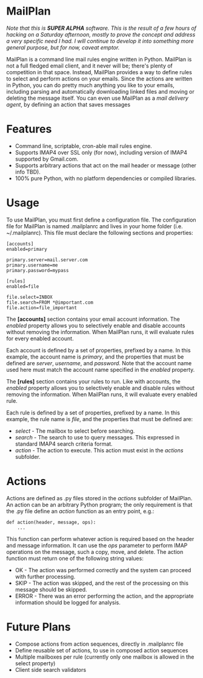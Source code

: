 MailPlan
========

_Note that this is **SUPER ALPHA** software.  This is the result of a few hours of hacking on a Saturday afternoon, mostly to prove the concept and address a very specific need I had.  I will continue to develop it into something more general purpose, but for now, caveat emptor._

MailPlan is a command line mail rules engine written in Python.  MailPlan is not a full fledged email client, and it never will be; there's plenty of competition in that space.  Instead, MailPlan provides a way to define rules to select and perform actions on your emails.  Since the actions are written in Python, you can do pretty much anything you like to your emails, including parsing and automatically downloading linked files and moving or deleting the message itself.  You can even use MailPlan as a *mail delivery agent*, by defining an action that saves messages

# Features

* Command line, scriptable, cron-able mail rules engine.
* Supports IMAP4 over SSL only (for now), including version of IMAP4 supported by Gmail.com.
* Supports arbitrary actions that act on the mail header or message (other info TBD).
* 100% pure Python, with no platform dependencies or compiled libraries.


# Usage

To use MailPlan, you must first define a configuration file.  The configuration file for MailPlan is named .mailplanrc and lives in your home folder (i.e. ~/.mailplanrc).  This file must declare the following sections and properties:

```
[accounts]
enabled=primary

primary.server=mail.server.com
primary.username=me
primary.password=mypass

[rules]
enabled=file

file.select=INBOX
file.search=FROM *@important.com
file.action=file_important
```

The **[accounts]** section contains your email account information.  The *enabled* property allows you to selectively enable and disable accounts without removing the information.  When MailPlan runs, it will evaluate rules for every enabled account.

Each account is defined by a set of properties, prefixed by a name.  In this example, the account name is *primary*, and the properties that must be defined are *server*, *username*, and *password*.  Note that the account name used here must match the account name specified in the *enabled* property.

The **[rules]** section contains your rules to run.  Like with accounts, the *enabled* property allows you to selectively enable and disable rules without removing the information.  When MailPlan runs, it will evaluate every enabled rule.

Each rule is defined by a set of properties, prefixed by a name.  In this example, the rule name is *file*, and the properties that must be defined are:

* *select* - The mailbox to select before searching.
* *search* - The search to use to query messages.  This expressed in standard IMAP4 search criteria format.
* *action* - The action to execute.  This action must exist in the *actions* subfolder.

# Actions

Actions are defined as .py files stored in the *actions* subfolder of MailPlan.  An action can be an arbitrary Python program; the only requirement is that the .py file define an *action* function as an entry point, e.g.:

```
def action(header, message, ops):
	...
```

This function can perform whatever action is required based on the header and message information.  It can use the *ops* parameter to perform IMAP operations on the message, such a copy, move, and delete.  The action function must return one of the following string values:

* OK - The action was performed correctly and the system can proceed with further processing.
* SKIP - The action was skipped, and the rest of the processing on this message should be skipped.
* ERROR - There was an error performing the action, and the appropriate information should be logged for analysis.

# Future Plans

* Compose actions from action sequences, directly in .mailplanrc file
* Define reusable set of actions, to use in composed action sequences
* Multiple mailboxes per rule (currently only one mailbox is allowed in the select property)
* Client side search validators
